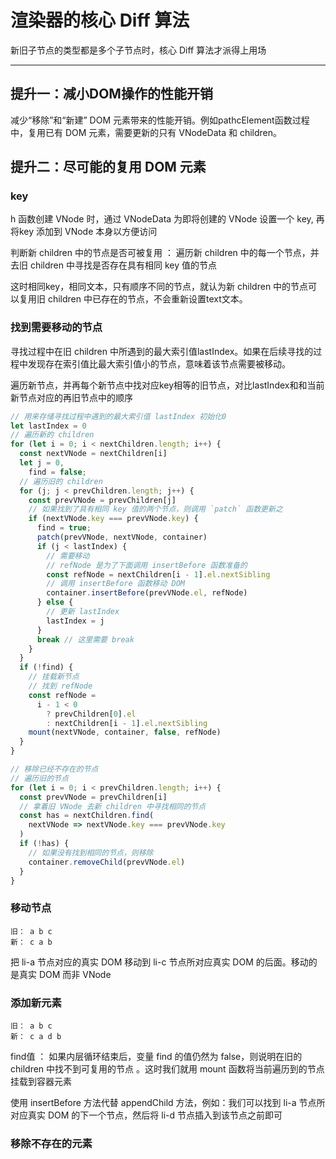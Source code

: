 # 渲染器的核心 Diff 算法

新旧子节点的类型都是多个子节点时，核心 Diff 算法才派得上用场

***

## 提升一：减小DOM操作的性能开销

减少“移除”和“新建” DOM 元素带来的性能开销。例如pathcElement函数过程中，复用已有 DOM 元素，需要更新的只有 VNodeData 和 children。

## 提升二：尽可能的复用 DOM 元素

### key

h 函数创建 VNode 时，通过 VNodeData 为即将创建的 VNode 设置一个 key, 再将key 添加到 VNode 本身以方便访问

判断新 children 中的节点是否可被复用 ： 遍历新 children 中的每一个节点，并去旧 children 中寻找是否存在具有相同 key 值的节点

这时相同key，相同文本，只有顺序不同的节点，就认为新 children 中的节点可以复用旧 children 中已存在的节点，不会重新设置text文本。

### 找到需要移动的节点

寻找过程中在旧 children 中所遇到的最大索引值lastIndex。如果在后续寻找的过程中发现存在索引值比最大索引值小的节点，意味着该节点需要被移动。

遍历新节点，并再每个新节点中找对应key相等的旧节点，对比lastIndex和和当前新节点对应的再旧节点中的顺序

```js
// 用来存储寻找过程中遇到的最大索引值 lastIndex 初始化0
let lastIndex = 0
// 遍历新的 children
for (let i = 0; i < nextChildren.length; i++) {
  const nextVNode = nextChildren[i]
  let j = 0,
    find = false;
  // 遍历旧的 children
  for (j; j < prevChildren.length; j++) {
    const prevVNode = prevChildren[j]
    // 如果找到了具有相同 key 值的两个节点，则调用 `patch` 函数更新之
    if (nextVNode.key === prevVNode.key) {
      find = true;
      patch(prevVNode, nextVNode, container)
      if (j < lastIndex) {
        // 需要移动
        // refNode 是为了下面调用 insertBefore 函数准备的
        const refNode = nextChildren[i - 1].el.nextSibling
        // 调用 insertBefore 函数移动 DOM
        container.insertBefore(prevVNode.el, refNode)
      } else {
        // 更新 lastIndex
        lastIndex = j
      }
      break // 这里需要 break
    }
  }
  if (!find) {
    // 挂载新节点
    // 找到 refNode
    const refNode =
      i - 1 < 0
        ? prevChildren[0].el
        : nextChildren[i - 1].el.nextSibling
    mount(nextVNode, container, false, refNode)
  }
}

// 移除已经不存在的节点
// 遍历旧的节点
for (let i = 0; i < prevChildren.length; i++) {
  const prevVNode = prevChildren[i]
  // 拿着旧 VNode 去新 children 中寻找相同的节点
  const has = nextChildren.find(
    nextVNode => nextVNode.key === prevVNode.key
  )
  if (!has) {
    // 如果没有找到相同的节点，则移除
    container.removeChild(prevVNode.el)
  }
}

```

### 移动节点

```
旧： a b c
新： c a b
```

把 li-a 节点对应的真实 DOM 移动到 li-c 节点所对应真实 DOM 的后面。移动的是真实 DOM 而非 VNode

### 添加新元素

```
旧： a b c
新： c a d b
```

find值 ： 如果内层循环结束后，变量 find 的值仍然为 false，则说明在旧的 children 中找不到可复用的节点 。这时我们就用 mount 函数将当前遍历到的节点挂载到容器元素

使用 insertBefore 方法代替 appendChild 方法，例如：我们可以找到 li-a 节点所对应真实 DOM 的下一个节点，然后将 li-d 节点插入到该节点之前即可

### 移除不存在的元素
